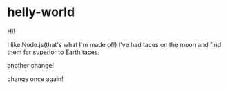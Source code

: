 # helly-world

Hi!

I like Node.js(that's what I'm made of!)
I've had taces on the moon and find them far superior to Earth taces.

another change!

change once again!
